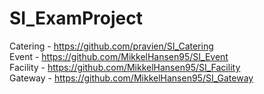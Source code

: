 # SI_ExamProject


Catering - https://github.com/pravien/SI_Catering \
Event    - https://github.com/MikkelHansen95/SI_Event \
Facility - https://github.com/MikkelHansen95/SI_Facility \
Gateway  - https://github.com/MikkelHansen95/SI_Gateway 
